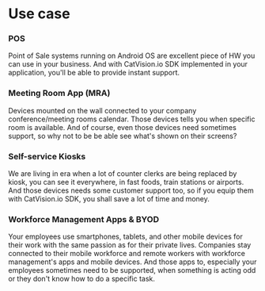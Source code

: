 # Use case

### POS

Point of Sale systems running on Android OS are excellent piece of HW you can use in your business. And with CatVision.io SDK implemented in your application, you'll be able to provide instant support.

### Meeting Room App \(MRA\)

Devices mounted on the wall connected to your company conference/meeting rooms calendar. Those devices tells you when specific room is available. And of course, even those devices need sometimes support, so why not to be be able see what's shown on their screens?

### Self-service Kiosks

We are living in era when a lot of counter clerks are being replaced by kiosk, you can see it everywhere, in fast foods, train stations or airports. And those devices needs some customer support too, so if you equip them with CatVision.io SDK, you shall save a lot of time and money.

### Workforce Management Apps & BYOD

Your employees use smartphones, tablets, and other mobile devices for their work with the same passion as for their private lives. Companies stay connected to their mobile workforce and remote workers with workforce management's apps and mobile devices. And those apps to, especially your employees sometimes need to be supported, when something is acting odd or they don't know how to do a specific task.

  


